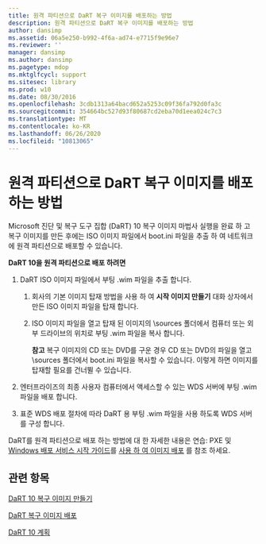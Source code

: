 ```yaml
---
title: 원격 파티션으로 DaRT 복구 이미지를 배포하는 방법
description: 원격 파티션으로 DaRT 복구 이미지를 배포하는 방법
author: dansimp
ms.assetid: 06a5e250-b992-4f6a-ad74-e7715f9e96e7
ms.reviewer: ''
manager: dansimp
ms.author: dansimp
ms.pagetype: mdop
ms.mktglfcycl: support
ms.sitesec: library
ms.prod: w10
ms.date: 08/30/2016
ms.openlocfilehash: 3cdb1313a64bacd652a5253c09f36fa792d0fa3c
ms.sourcegitcommit: 354664bc527d93f80687cd2eba70d1eea024c7c3
ms.translationtype: MT
ms.contentlocale: ko-KR
ms.lasthandoff: 06/26/2020
ms.locfileid: "10813065"
---
```

# 원격 파티션으로 DaRT 복구 이미지를 배포하는 방법


Microsoft 진단 및 복구 도구 집합 (DaRT) 10 복구 이미지 마법사 실행을 완료 하 고 복구 이미지를 만든 후에는 ISO 이미지 파일에서 boot.ini 파일을 추출 하 여 네트워크에 원격 파티션으로 배포할 수 있습니다.

**DaRT 10을 원격 파티션으로 배포 하려면**

1.  DaRT ISO 이미지 파일에서 부팅 .wim 파일을 추출 합니다.

    1.  회사의 기본 이미지 탑재 방법을 사용 하 여 **시작 이미지 만들기** 대화 상자에서 만든 ISO 이미지 파일을 탑재 합니다.

    2.  ISO 이미지 파일을 열고 탑재 된 이미지의 \\sources 폴더에서 컴퓨터 또는 외부 드라이브의 위치로 부팅 .wim 파일을 복사 합니다.

        **참고**  복구 이미지의 CD 또는 DVD를 구운 경우 CD 또는 DVD의 파일을 열고 \\sources 폴더에서 boot.ini 파일을 복사할 수 있습니다. 이렇게 하면 이미지를 탑재할 필요를 건너뛸 수 있습니다.

         

2.  엔터프라이즈의 최종 사용자 컴퓨터에서 액세스할 수 있는 WDS 서버에 부팅 .wim 파일을 배포 합니다.

3.  표준 WDS 배포 절차에 따라 DaRT 용 부팅 .wim 파일을 사용 하도록 WDS 서버를 구성 합니다.

DaRT를 원격 파티션으로 배포 하는 방법에 대 한 자세한 내용은 연습: PXE 및 [Windows 배포 서비스 시작 가이드](https://go.microsoft.com/fwlink/?LinkId=212106)를 [사용 하 여 이미지 배포](https://go.microsoft.com/fwlink/?LinkId=212108) 를 참조 하세요.

## 관련 항목


[DaRT 10 복구 이미지 만들기](creating-the-dart-10-recovery-image.md)

[DaRT 복구 이미지 배포](deploying-the-dart-recovery-image-dart-10.md)

[DaRT 10 계획](planning-for-dart-10.md)

 

 





